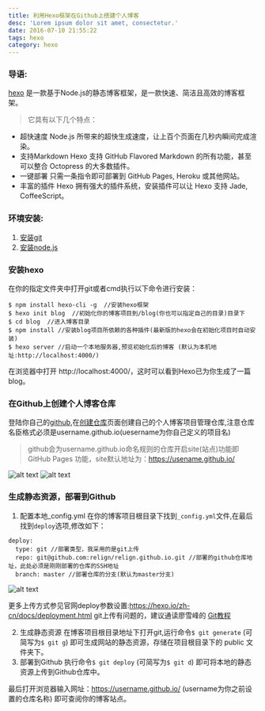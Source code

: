 ```yaml
---
title: 利用Hexo框架在Github上搭建个人博客
desc: 'Lorem ipsum dolor sit amet, consectetur.'
date: 2016-07-10 21:55:22
tags: hexo
category: hexo
---
```

### 导语:
[hexo](https://hexo.io) 是一款基于Node.js的静态博客框架，是一款快速、简洁且高效的博客框架。
>它具有以下几个特点：
  + 超快速度
    Node.js 所带来的超快生成速度，让上百个页面在几秒内瞬间完成渲染。
  + 支持Markdown
    Hexo 支持 GitHub Flavored Markdown 的所有功能，甚至可以整合 Octopress 的大多数插件。
  + 一键部署
    只需一条指令即可部署到 GitHub Pages, Heroku 或其他网站。
  + 丰富的插件
    Hexo 拥有强大的插件系统，安装插件可以让 Hexo 支持 Jade, CoffeeScript。  

<!-- more -->


### 环境安装:
1. [安装git](http://www.liaoxuefeng.com/wiki/0013739516305929606dd18361248578c67b8067c8c017b000/00137396287703354d8c6c01c904c7d9ff056ae23da865a000)
2. [安装node.js](http://jingyan.baidu.com/article/fd8044faf2e8af5030137a64.html)
### 安装hexo
在你的指定文件夹中打开git或者cmd执行以下命令进行安装：
```
$ npm install hexo-cli -g  //安装hexo框架
$ hexo init blog  //初始化你的博客项目到/blog(你也可以指定自己的目录)目录下
$ cd blog  //进入博客目录
$ npm install //安装blog项目所依赖的各种插件(最新版的hexo会在初始化项目时自动安装)
$ hexo server //启动一个本地服务器,预览初始化后的博客 (默认为本机地址:http://localhost:4000/)
```

在浏览器中打开 http://localhost:4000/，这时可以看到Hexo已为你生成了一篇blog。

### 在Github上创建个人博客仓库
登陆你自己的[github](https://github.com/),在[创建仓库](https://github.com/new)页面创建自己的个人博客项目管理仓库,注意仓库名臣格式必须是username.github.io(uesername为你自己定义的项目名)
> github会为username.github.io命名规则的仓库开启site(站点)功能即 GitHub Pages 功能，site默认地址为：https://usename.github.io/

![alt text](/images/hexo/2016-07-10_233220.png)
![alt text](/images/hexo/2016-07-10_233422.png)
### 生成静态资源，部署到Github
1. 配置本地_config.yml
在你的博客项目根目录下找到`_config.yml`文件,在最后找到`deploy`选项,修改如下：
```
deploy:
  type: git //部署类型，我采用的是git上传
  repo: git@github.com:relign/relign.github.io.git //部署的github仓库地址，此处必须是刚刚部署的仓库的SSH地址
  branch: master //部署仓库的分支(默认为master分支)
```
![alt text](/images/hexo/2016-07-11_001900.png)

更多上传方式参见官网deploy参数设置:https://hexo.io/zh-cn/docs/deployment.html
git上传有问题的，建议通读廖雪峰的 [Git教程](http://www.liaoxuefeng.com/wiki/0013739516305929606dd18361248578c67b8067c8c017b000)

2. 生成静态资源
在博客项目根目录地址下打开git,运行命令`$ git generate` (可简写为`$ git g`) 即可生成网站的静态资源，存储在项目根目录下的 public 文件夹下。
3. 部署到Github
执行命令`$ git deploy` (可简写为`$ git d`) 即可将本地的静态资源上传到Github仓库中。

最后打开浏览器输入网址：https://username.github.io/ (username为你之前设置的仓库名称) 即可查阅你的博客站点。
